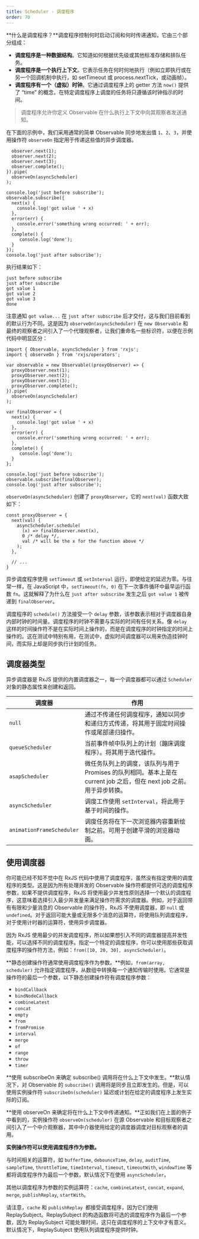 ```yaml
---
title: Scheduler - 调度程序
order: 70
---
```


**什么是调度程序？**调度程序控制何时启动订阅和何时传递通知，它由三个部分组成：

- **调度程序是一种数据结构**。它知道如何根据优先级或其他标准存储和排队任务。
- **调度程序是一个执行上下文**。它表示任务在何时何地执行（例如立即执行或在另一个回调机制中执行，如 setTimeout 或 process.nextTick，或动画帧）。
- **调度程序有一个（虚拟）时钟**。它通过调度程序上的 getter 方法 `now()` 提供了 “time” 的概念，在特定调度程序上调度的任务将只遵循该时钟指示的时间。

> 调度程序允许你定义 Observable 在什么执行上下文中向其观察者发送通知。

在下面的示例中，我们采用通常的简单 Observable 同步地发出值 `1`、`2`、`3`，并使用操作符 `observeOn` 指定用于传递这些值的异步调度器。

```
  observer.next(1);
  observer.next(2);
  observer.next(3);
  observer.complete();
}).pipe(
  observeOn(asyncScheduler)
);

console.log('just before subscribe');
observable.subscribe({
  next(x) {
    console.log('got value ' + x)
  },
  error(err) {
    console.error('something wrong occurred: ' + err);
  },
  complete() {
     console.log('done');
  }
});
console.log('just after subscribe');
```

执行结果如下：

```
just before subscribe
just after subscribe
got value 1
got value 2
got value 3
done
```

注意通知 `got value...` 在 `just after subscribe` 后才交付，这与我们目前看到的默认行为不同。这是因为 `observeOn(asyncScheduler)` 在 `new Observable` 和最终的观察者之间引入了一个代理观察者，让我们重命名一些标识符，以便在示例代码中明显区分：

```
import { Observable, asyncScheduler } from 'rxjs';
import { observeOn } from 'rxjs/operators';

var observable = new Observable((proxyObserver) => {
  proxyObserver.next(1);
  proxyObserver.next(2);
  proxyObserver.next(3);
  proxyObserver.complete();
}).pipe(
  observeOn(asyncScheduler)
);

var finalObserver = {
  next(x) {
    console.log('got value ' + x)
  },
  error(err) {
    console.error('something wrong occurred: ' + err);
  },
  complete() {
     console.log('done');
  }
};

console.log('just before subscribe');
observable.subscribe(finalObserver);
console.log('just after subscribe');
```

`observeOn(asyncScheduler)` 创建了 `proxyObserver`，它的 `next(val)` 函数大致如下：

```
const proxyObserver = {
  next(val) {
    asyncScheduler.schedule(
      (x) => finalObserver.next(x),
      0 /* delay */,
      val /* will be the x for the function above */
    );
  },

  // ...
}
```

异步调度程序使用 `setTimeout` 或 `setInterval` 运行，即使给定的延迟为零。与往常一样，在 JavaScript 中，`setTimeout(fn, 0)` 在下一次事件循环中最早运行函数 `fn`。这就解释了为什么在 `just after subscribe` 发生之后 `got value 1` 被传递到 `finalObserver`。

调度程序的 `schedule()` 方法接受一个 `delay` 参数，该参数表示相对于调度器自身内部时钟的时间量。调度程序的时钟不需要与实际的时间有任何关系。像 `delay` 这样的时间操作符不是在实际时间上操作的，而是在调度程序的时钟指定的时间上操作的。这在测试中特别有用，在测试中，虚拟时间调度器可以用来伪造挂钟时间，而实际上却是同步执行计划的任务。

## 调度器类型

异步调度器是 RxJS 提供的内置调度器之一，每一个调度器都可以通过 `Scheduler` 对象的静态属性来创建和返回。

| 调度器                    | 作用                                                                                                                  |
| ------------------------- | --------------------------------------------------------------------------------------------------------------------- |
| `null`                    | 通过不传递任何调度程序，通知以同步和递归方式传递，将其用于固定时间操作或尾部递归操作。                                |
| `queueScheduler`          | 当前事件帧中队列上的计划（蹦床调度程序）。将其用于迭代操作。                                                          |
| `asapScheduler`           | 微任务队列上的调度，该队列与用于 Promises 的队列相同。基本上是在 current job 之后，但在 next job 之前。用于异步转换。 |
| `asyncScheduler`          | 调度工作使用 `setInterval`，将此用于基于时间的操作。                                                                  |
| `animationFrameScheduler` | 调度任务将在下一次浏览器内容重新绘制之前。可用于创建平滑的浏览器动画。                                                |

## 使用调度器

你可能已经不知不觉中在 RxJS 代码中使用了调度程序，虽然没有指定使用的调度程序的类型。这是因为所有处理并发的 Observable 操作符都提供可选的调度程序参数，如果不提供调度程序，RxJS 将使用最少并发性原则选择一个默认的调度程序，这意味着选择引入最少并发量来满足操作符需求的调度器。例如，对于返回带有有限和少量消息的 Observable 的操作符，RxJS 不使用调度器，即 `null` 或 `undefined`。对于返回可能大量或无限多个消息的运算符，将使用队列调度程序，对于使用计时器的运算符，使用异步调度器。

因为 RxJS 使用最少的并发调度程序，所以如果想引入不同的调度器提高并发性能，可以选择不同的调度程序。指定一个特定的调度程序，你可以使用那些获取调度程序的操作符方法，例如：`from([10, 20, 30], asyncScheduler)`。

**静态创建操作符通常使用调度程序作为参数。**例如，`from(array, scheduler)` 允许指定调度程序，从数组中转换每一个通知传输时使用。它通常是操作符的最后一个参数，以下静态创建操作符有调度程序参数：

- `bindCallback`
- `bindNodeCallback`
- `combineLatest`
- `concat`
- `empty`
- `from`
- `fromPromise`
- `interval`
- `merge`
- `of`
- `range`
- `throw`
- `timer`

**使用 subscribeOn 来确定 subscribe() 调用将在什么上下文中发生。**默认情况下，对 Observable 的 `subscribe()` 调用将是同步且立即发生的。但是，可以使用实例操作符 `subscribeOn(scheduler)` 延迟或计划在给定的调度程序上发生实际的订阅。

**使用 observeOn 来确定将在什么上下文中传递通知。**正如我们在上面的例子中看到的，实例操作符 `observeOn(scheduler)` 在源 Observable 和目标观察者之间引入了一个中介观察器，其中中介器使用给定的调度器调度对目标观察者的调用。

**实例操作符可以使用调度程序作为参数。**

与时间相关的运算符，如 `bufferTime`, `debounceTime`, `delay`, `auditTime`, `sampleTime`, `throttleTime`, `timeInterval`, `timeout`, `timeoutWith`, `windowTime` 等都将调度程序作为最后一个参数，默认情况下在使用 `asyncScheduler`。

其他以调度程序为参数的实例运算符：`cache`, `combineLatest`, `concat`, `expand`, `merge`, `publishReplay`, `startWith`。

请注意，`cache` 和 `publishReplay `都接受调度程序，因为它们使用 ReplaySubject。ReplaySubject 的构造函数将可选的调度程序作为最后一个参数，因为 ReplaySubject 可能处理时间，这只在调度程序的上下文中才有意义。默认情况下，ReplaySubject 使用队列调度程序提供时钟。

